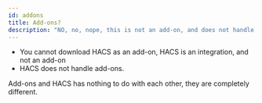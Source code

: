 ```yaml
---
id: addons
title: Add-ons?
description: "NO, no, nope, this is not an add-on, and does not handle add-ons"
---
```


- You cannot download HACS as an add-on, HACS is an integration, and not an add-on
- HACS does not handle add-ons.

Add-ons and HACS has nothing to do with each other, they are completely different.
